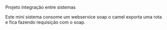 Projeto integração entre sistemas

Este mini sistema consome um webservice soap o camel exporta uma rota e fica fazendo requisição com o soap.
